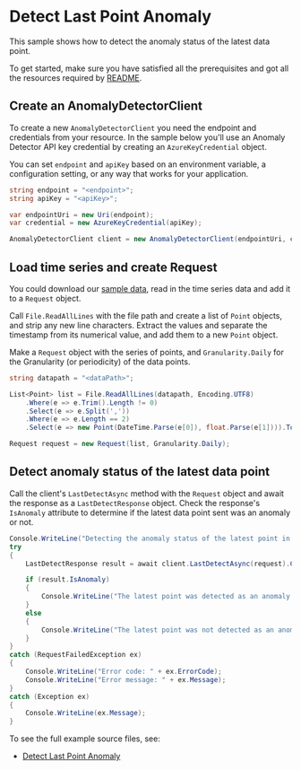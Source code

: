 # Detect Last Point Anomaly
This sample shows how to detect the anomaly status of the latest data point.

To get started, make sure you have satisfied all the prerequisites and got all the resources required by [README][README].

## Create an AnomalyDetectorClient

To create a new `AnomalyDetectorClient` you need the endpoint and credentials from your resource. In the sample below you'll use an Anomaly Detector API key credential by creating an `AzureKeyCredential` object.

You can set `endpoint` and `apiKey` based on an environment variable, a configuration setting, or any way that works for your application.

```C# Snippet:CreateAnomalyDetectorClient
string endpoint = "<endpoint>";
string apiKey = "<apiKey>";

var endpointUri = new Uri(endpoint);
var credential = new AzureKeyCredential(apiKey);

AnomalyDetectorClient client = new AnomalyDetectorClient(endpointUri, credential);
```

## Load time series and create Request

You could download our [sample data][SampleData], read in the time series data and add it to a `Request` object.

Call `File.ReadAllLines` with the file path and create a list of `Point` objects, and strip any new line characters. Extract the values and separate the timestamp from its numerical value, and add them to a new `Point` object.

Make a `Request` object with the series of points, and `Granularity.Daily` for the Granularity (or periodicity) of the data points.

```C# Snippet:ReadSeriesData
string datapath = "<dataPath>";

List<Point> list = File.ReadAllLines(datapath, Encoding.UTF8)
    .Where(e => e.Trim().Length != 0)
    .Select(e => e.Split(','))
    .Where(e => e.Length == 2)
    .Select(e => new Point(DateTime.Parse(e[0]), float.Parse(e[1]))).ToList();

Request request = new Request(list, Granularity.Daily);
```

## Detect anomaly status of the latest data point
Call the client's `LastDetectAsync` method with the `Request` object and await the response as a `LastDetectResponse` object. Check the response's `IsAnomaly` attribute to determine if the latest data point sent was an anomaly or not.

```C# Snippet:DetectLastPointAnomaly
Console.WriteLine("Detecting the anomaly status of the latest point in the series.");
try
{
    LastDetectResponse result = await client.LastDetectAsync(request).ConfigureAwait(false);

    if (result.IsAnomaly)
    {
        Console.WriteLine("The latest point was detected as an anomaly.");
    }
    else
    {
        Console.WriteLine("The latest point was not detected as an anomaly.");
    }
}
catch (RequestFailedException ex)
{
    Console.WriteLine("Error code: " + ex.ErrorCode);
    Console.WriteLine("Error message: " + ex.Message);
}
catch (Exception ex)
{
    Console.WriteLine(ex.Message);
}
```
To see the full example source files, see:

* [Detect Last Point Anomaly](https://github.com/Azure/azure-sdk-for-net/blob/master/sdk/anomalydetector/Azure.AI.AnomalyDetector/tests/samples/Sample2_DetectLastPointAnomaly.cs)

[README]: https://github.com/Azure/azure-sdk-for-net/blob/master/sdk/anomalydetector/Azure.AI.AnomalyDetector/README.md
[SampleData]: https://github.com/Azure/azure-sdk-for-net/blob/master/sdk/anomalydetector/Azure.AI.AnomalyDetector/samples/data/request-data.csv